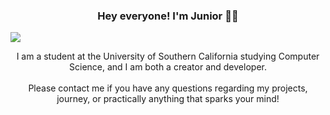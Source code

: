 <h3 align="center">
  Hey everyone! I'm Junior 🙏🏼
</h3>
<img align="center" src="https://fcb-prod.s3.amazonaws.com/cklaf0jm700456ioigrbgigc0/attachments/ckwltf7yl09l0z2qr5vnd5mau-10011470fcbh-metaverse-header.jpg" />
<p align="center">
  I am a student at the University of Southern California studying Computer Science, and I am both a creator and developer.
  <br><br>
  Please contact me if you have any questions regarding my projects, journey, or practically anything that sparks your mind!
</p>

<!--
**juniortaeza/juniortaeza** is a ✨ _special_ ✨ repository because its `README.md` (this file) appears on your GitHub profile.

Here are some ideas to get you started:

- 🔭 I’m currently working on ...
- 🌱 I’m currently learning ...
- 👯 I’m looking to collaborate on ...
- 🤔 I’m looking for help with ...
- 💬 Ask me about ...
- 📫 How to reach me: ...
- 😄 Pronouns: ...
- ⚡ Fun fact: ...
-->
